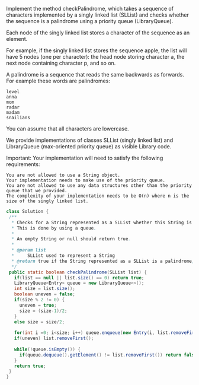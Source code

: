 Implement the method checkPalindrome, which takes a sequence of characters implemented by a singly linked list (SLList) and checks whether the sequence is a palindrome using a priority queue (LibraryQueue).

Each node of the singly linked list stores a character of the sequence as an element.

For example, if the singly linked list stores the sequence apple, the list will have 5 nodes (one per character): the head node storing character a, the next node containing character p, and so on.

A palindrome is a sequence that reads the same backwards as forwards. For example these words are palindromes:

    level
    anna
    mom
    radar
    madam
    snailians

You can assume that all characters are lowercase.

We provide implementations of classes SLList (singly linked list) and LibraryQueue (max-oriented priority queue) as visible Library code.

Important: Your implementation will need to satisfy the following requirements:

    You are not allowed to use a String object.
    Your implementation needs to make use of the priority queue.
    You are not allowed to use any data structures other than the priority queue that we provided.
    The complexity of your implementation needs to be O(n) where n is the size of the singly linked list.
    
 ```java
 class Solution {
  /**
   * Checks for a String represented as a SLList whether this String is a palindrome.
   * This is done by using a queue.
   *
   * An empty String or null should return true.
   *
   * @param list
   *     SLList used to represent a String
   * @return true if the String represented as a SLList is a palindrome, otherwise false
   */
  public static boolean checkPalindrome(SLList list) {
    if(list == null || list.size() == 0) return true;
    LibraryQueue<Entry> queue = new LibraryQueue<>();
    int size = list.size();
    boolean uneven = false;
    if(size % 2 != 0) {
      uneven = true;
      size = (size-1)/2;
    }
    else size = size/2;
    
    for(int i =0; i<size; i++) queue.enqueue(new Entry(i, list.removeFirst()));
    if(uneven) list.removeFirst();
    
    while(!queue.isEmpty()) {
      if(queue.dequeue().getElement() != list.removeFirst()) return false;
    }
    return true;
  }
}
 ```

